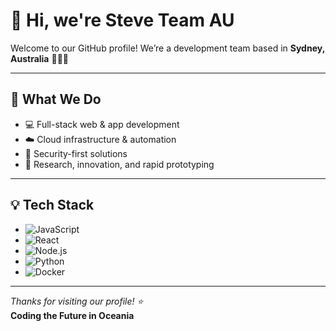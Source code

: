 # 👋 Hi, we're Steve Team AU

Welcome to our GitHub profile!
We’re a development team based in **Sydney, Australia** 🐨🇦🇺

---

## 🚀 What We Do

* 💻 Full-stack web & app development
* ☁️ Cloud infrastructure & automation
* 🔐 Security-first solutions
* 🧪 Research, innovation, and rapid prototyping

---

## 💡 Tech Stack

* ![JavaScript](https://img.shields.io/badge/-JavaScript-black?style=flat-square\&logo=javascript)
* ![React](https://img.shields.io/badge/-React-black?style=flat-square\&logo=react)
* ![Node.js](https://img.shields.io/badge/-Node.js-black?style=flat-square\&logo=node.js)
* ![Python](https://img.shields.io/badge/-Python-black?style=flat-square\&logo=python)
* ![Docker](https://img.shields.io/badge/-Docker-black?style=flat-square\&logo=docker)

---

*Thanks for visiting our profile! ⭐️*  
**Coding the Future in Oceania**
